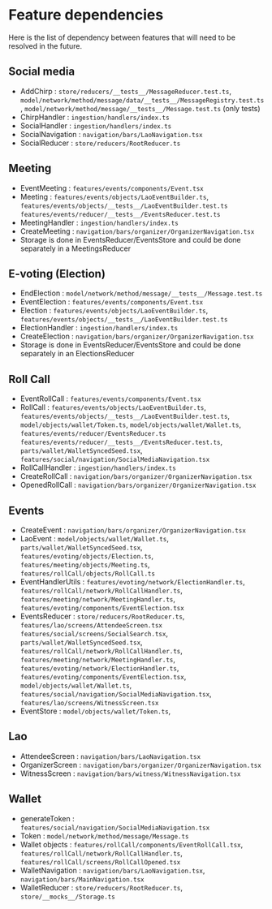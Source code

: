 # Feature dependencies

Here is the list of dependency between features that will need to be resolved in
the future.

## Social media

- AddChirp : `store/reducers/__tests__/MessageReducer.test.ts`,
`model/network/method/message/data/__tests__/MessageRegistry.test.ts`,
`model/network/method/message/__tests__/Message.test.ts` (only tests)
- ChirpHandler : `ingestion/handlers/index.ts`
- SocialHandler : `ingestion/handlers/index.ts`
- SocialNavigation : `navigation/bars/LaoNavigation.tsx`
- SocialReducer : `store/reducers/RootReducer.ts`

## Meeting

- EventMeeting : `features/events/components/Event.tsx`
- Meeting : `features/events/objects/LaoEventBuilder.ts`, `features/events/objects/__tests__/LaoEventBuilder.test.ts`
`features/events/reducer/__tests__/EventsReducer.test.ts`
- MeetingHandler : `ingestion/handlers/index.ts`
- CreateMeeting : `navigation/bars/organizer/OrganizerNavigation.tsx`
- Storage is done in EventsReducer/EventsStore and could be done separately in a MeetingsReducer

## E-voting (Election)

- EndElection : `model/network/method/message/__tests__/Message.test.ts`
- EventElection : `features/events/components/Event.tsx`
- Election : `features/events/objects/LaoEventBuilder.ts`, `features/events/objects/__tests__/LaoEventBuilder.test.ts`
- ElectionHandler : `ingestion/handlers/index.ts`
- CreateElection : `navigation/bars/organizer/OrganizerNavigation.tsx`
- Storage is done in EventsReducer/EventsStore and could be done separately in an ElectionsReducer

## Roll Call

- EventRollCall : `features/events/components/Event.tsx`
- RollCall : `features/events/objects/LaoEventBuilder.ts`, `features/events/objects/__tests__/LaoEventBuilder.test.ts`,
`model/objects/wallet/Token.ts`, `model/objects/wallet/Wallet.ts`, `features/events/reducer/EventsReducer.ts`
`features/events/reducer/__tests__/EventsReducer.test.ts`, `parts/wallet/WalletSyncedSeed.tsx`,
`features/social/navigation/SocialMediaNavigation.tsx`
- RollCallHandler : `ingestion/handlers/index.ts`
- CreateRollCall : `navigation/bars/organizer/OrganizerNavigation.tsx`
- OpenedRollCall : `navigation/bars/organizer/OrganizerNavigation.tsx`

## Events

- CreateEvent : `navigation/bars/organizer/OrganizerNavigation.tsx`
- LaoEvent : `model/objects/wallet/Wallet.ts`, `parts/wallet/WalletSyncedSeed.tsx`,
`features/evoting/objects/Election.ts`, `features/meeting/objects/Meeting.ts`, `features/rollCall/objects/RollCall.ts`
- EventHandlerUtils : `features/evoting/network/ElectionHandler.ts`, `features/rollCall/network/RollCallHandler.ts`,
`features/meeting/network/MeetingHandler.ts`, `features/evoting/components/EventElection.tsx`
- EventsReducer : `store/reducers/RootReducer.ts`, `features/lao/screens/AttendeeScreen.tsx`
`features/social/screens/SocialSearch.tsx`, `parts/wallet/WalletSyncedSeed.tsx`,
`features/rollCall/network/RollCallHandler.ts`, `features/meeting/network/MeetingHandler.ts`,
`features/evoting/network/ElectionHandler.ts`, `features/evoting/components/EventElection.tsx`,
`model/objects/wallet/Wallet.ts`, `features/social/navigation/SocialMediaNavigation.tsx`,
`features/lao/screens/WitnessScreen.tsx`
- EventStore : `model/objects/wallet/Token.ts`,

## Lao

- AttendeeScreen : `navigation/bars/LaoNavigation.tsx`
- OrganizerScreen : `navigation/bars/organizer/OrganizerNavigation.tsx`
- WitnessScreen : `navigation/bars/witness/WitnessNavigation.tsx`

## Wallet

- generateToken : `features/social/navigation/SocialMediaNavigation.tsx`
- Token : `model/network/method/message/Message.ts`
- Wallet objects : `features/rollCall/components/EventRollCall.tsx`, `features/rollCall/network/RollCallHandler.ts`,
`features/rollCall/screens/RollCallOpened.tsx`
- WalletNavigation : `navigation/bars/LaoNavigation.tsx`, `navigation/bars/MainNavigation.tsx`
- WalletReducer : `store/reducers/RootReducer.ts`, `store/__mocks__/Storage.ts`
